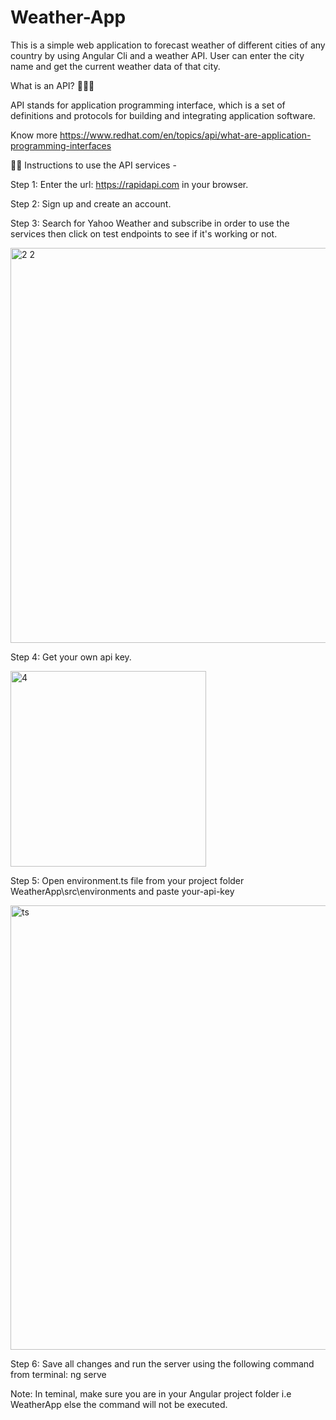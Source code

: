 # Weather-App
This is a simple web application to forecast weather of different cities of any country by using Angular Cli and a weather API. User can enter the city name and get the current weather data of that city.

What is an API? 🤷🏼‍♂

API stands for application programming interface, which is a set of definitions and protocols for building and integrating application software.

Know more https://www.redhat.com/en/topics/api/what-are-application-programming-interfaces

👩‍🏫 Instructions to use the API services -

Step 1: Enter the url: https://rapidapi.com in your browser.

Step 2: Sign up and create an account.

Step 3: Search for Yahoo Weather and subscribe in order to use the services then click on test endpoints to see if it's working or not.

<img width="632" alt="2 2" src="https://user-images.githubusercontent.com/88324256/185447026-ca089873-632b-4497-94d4-4ae63d15404d.png">

Step 4: Get your own api key.

<img width="313" alt="4" src="https://user-images.githubusercontent.com/88324256/185449018-494a0a50-4cad-4e23-88f3-006818da0a2b.png">

Step 5: Open environment.ts file from your project folder WeatherApp\src\environments and paste your-api-key 

<img width="711" alt="ts" src="https://user-images.githubusercontent.com/88324256/185450681-44a31a1c-5c0f-408d-bd26-85dbf2bee648.png">

Step 6: Save all changes and run the server using the following command from terminal: ng serve

Note: In teminal, make sure you are in your Angular project folder i.e WeatherApp else the command will not be executed.
